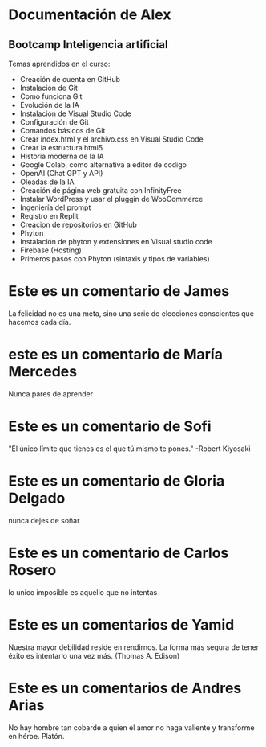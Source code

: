# Documentación de Alex
## Bootcamp Inteligencia artificial

Temas aprendidos en el curso: 

* Creación de cuenta en GitHub
* Instalación de Git
* Como funciona Git
* Evolución de la IA
* Instalación de Visual Studio Code
* Configuración de Git
* Comandos básicos de Git
* Crear index.html y el archivo.css en Visual Studio Code
* Crear la estructura html5
* Historia moderna de la IA
* Google Colab, como alternativa a editor de codigo
* OpenAI (Chat GPT y API)
* Oleadas de la IA
* Creación de página web gratuita con InfinityFree
* Instalar WordPress y usar el pluggin de WooCommerce
* Ingeniería del prompt
* Registro en Replit
* Creacion de repositorios en GitHub
* Phyton
* Instalación de phyton y extensiones en Visual studio code
* Firebase (Hosting)
* Primeros pasos con Phyton (sintaxis y tipos de variables)

# Este es un comentario de James

La felicidad no es una meta, sino una serie de elecciones conscientes que hacemos cada día.

# este es un comentario de María Mercedes

Nunca pares de aprender

# Este es un comentario de Sofi

"El único límite que tienes es el que tú mismo te pones." -Robert Kiyosaki

# Este es un comentario de Gloria Delgado

nunca dejes de soñar

# Este es un comentario de Carlos Rosero

lo unico imposible es aquello que no intentas

# Este es un comentarios de Yamid
Nuestra mayor debilidad reside en rendirnos. La forma más segura de tener éxito es intentarlo una vez más. (Thomas A. Edison)

# Este es un comentarios de Andres Arias
No hay hombre tan cobarde a quien el amor no haga valiente y transforme en héroe. Platón.
